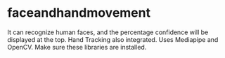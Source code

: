 # faceandhandmovement
It can recognize human faces, and the percentage confidence will be displayed at the top.
Hand Tracking also integrated.
Uses Mediapipe and OpenCV. Make sure these libraries are installed.
